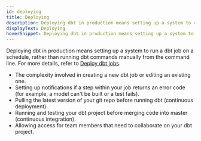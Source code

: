 ```yaml
---
id: deploying
title: Deploying
description: Deploying dbt in production means setting up a system to run a dbt job on a schedule, rather than running dbt commands manually from the command line.
displayText: Deploying
hoverSnippet: Deploying dbt in production means setting up a system to run a dbt job on a schedule, rather than running dbt commands manually from the command line.
---
```


Deploying dbt in production means setting up a system to run a dbt job on a schedule, rather than running dbt commands manually from the command line. For more details, refer to [Deploy dbt jobs](/docs/deploy/deployments). 



- The complexity involved in creating a new dbt job or editing an existing one.
- Setting up notifications if a step within your job returns an error code (for example, a model can't be built or a test fails).
- Pulling the latest version of your git repo before running dbt (continuous deployment).
- Running and testing your dbt project before merging code into master (continuous integration).
- Allowing access for team members that need to collaborate on your dbt project.
